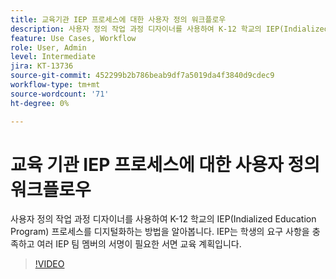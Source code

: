 ```yaml
---
title: 교육기관 IEP 프로세스에 대한 사용자 정의 워크플로우
description: 사용자 정의 작업 과정 디자이너를 사용하여 K-12 학교의 IEP(Indialized Education Program) 프로세스를 디지털화하는 방법을 알아봅니다
feature: Use Cases, Workflow
role: User, Admin
level: Intermediate
jira: KT-13736
source-git-commit: 452299b2b786beab9df7a5019da4f3840d9cdec9
workflow-type: tm+mt
source-wordcount: '71'
ht-degree: 0%

---
```


# 교육 기관 IEP 프로세스에 대한 사용자 정의 워크플로우

사용자 정의 작업 과정 디자이너를 사용하여 K-12 학교의 IEP(Indialized Education Program) 프로세스를 디지털화하는 방법을 알아봅니다. IEP는 학생의 요구 사항을 충족하고 여러 IEP 팀 멤버의 서명이 필요한 서면 교육 계획입니다.

>[!VIDEO](https://video.tv.adobe.com/v/3422174?quality=12&learn=on&hidetitle=true)
